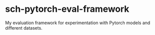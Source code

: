 # sch-pytorch-eval-framework
My evaluation framework for experimentation with Pytorch models and different datasets.
